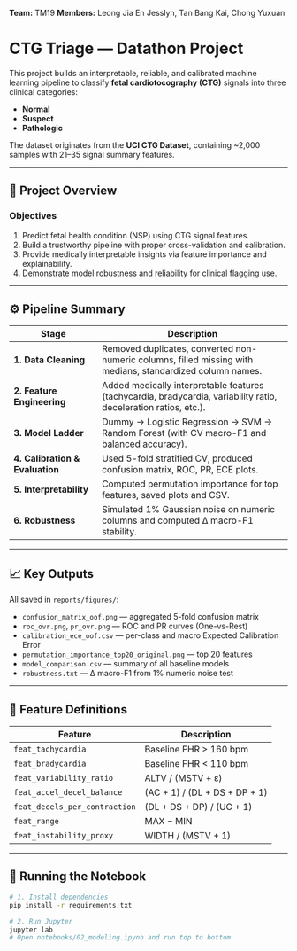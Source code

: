 **Team:** TM19
**Members:** Leong Jia En Jesslyn,
Tan Bang Kai,
Chong Yuxuan

# CTG Triage — Datathon Project

This project builds an interpretable, reliable, and calibrated machine learning pipeline to classify **fetal cardiotocography (CTG)** signals into three clinical categories:
- **Normal**
- **Suspect**
- **Pathologic**

The dataset originates from the **UCI CTG Dataset**, containing ~2,000 samples with 21–35 signal summary features.

---

## 🧩 Project Overview

### Objectives
1. Predict fetal health condition (NSP) using CTG signal features.  
2. Build a trustworthy pipeline with proper cross-validation and calibration.  
3. Provide medically interpretable insights via feature importance and explainability.  
4. Demonstrate model robustness and reliability for clinical flagging use.

---

## ⚙️ Pipeline Summary

| Stage | Description |
|--------|--------------|
| **1. Data Cleaning** | Removed duplicates, converted non-numeric columns, filled missing with medians, standardized column names. |
| **2. Feature Engineering** | Added medically interpretable features (tachycardia, bradycardia, variability ratio, deceleration ratios, etc.). |
| **3. Model Ladder** | Dummy → Logistic Regression → SVM → Random Forest (with CV macro-F1 and balanced accuracy). |
| **4. Calibration & Evaluation** | Used 5-fold stratified CV, produced confusion matrix, ROC, PR, ECE plots. |
| **5. Interpretability** | Computed permutation importance for top features, saved plots and CSV. |
| **6. Robustness** | Simulated 1% Gaussian noise on numeric columns and computed Δ macro-F1 stability. |

---

## 📈 Key Outputs

All saved in `reports/figures/`:

- `confusion_matrix_oof.png` — aggregated 5-fold confusion matrix  
- `roc_ovr.png`, `pr_ovr.png` — ROC and PR curves (One-vs-Rest)  
- `calibration_ece_oof.csv` — per-class and macro Expected Calibration Error  
- `permutation_importance_top20_original.png` — top 20 features  
- `model_comparison.csv` — summary of all baseline models  
- `robustness.txt` — Δ macro-F1 from 1% numeric noise test  

---

## 🧠 Feature Definitions

| Feature | Description |
|----------|-------------|
| `feat_tachycardia` | Baseline FHR > 160 bpm |
| `feat_bradycardia` | Baseline FHR < 110 bpm |
| `feat_variability_ratio` | ALTV / (MSTV + ε) |
| `feat_accel_decel_balance` | (AC + 1) / (DL + DS + DP + 1) |
| `feat_decels_per_contraction` | (DL + DS + DP) / (UC + 1) |
| `feat_range` | MAX − MIN |
| `feat_instability_proxy` | WIDTH / (MSTV + 1) |

---

## 🧪 Running the Notebook

```bash
# 1. Install dependencies
pip install -r requirements.txt

# 2. Run Jupyter
jupyter lab
# Open notebooks/02_modeling.ipynb and run top to bottom
